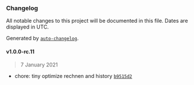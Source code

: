 ### Changelog

All notable changes to this project will be documented in this file. Dates are displayed in UTC.

Generated by [`auto-changelog`](https://github.com/CookPete/auto-changelog).

#### v1.0.0-rc.11

> 7 January 2021

- chore: tiny optimize rechnen and history [`b9515d2`](https://github.com/deleonio/kopfrechentrainer/commit/b9515d2bcf7e51a3c6999f7ee1148eae9876b65c)

